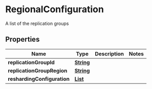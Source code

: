 

# RegionalConfiguration

A list of the replication groups 

## Properties

| Name | Type | Description | Notes |
|------------ | ------------- | ------------- | -------------|
|**replicationGroupId** | [**String**](String.md) |  |  |
|**replicationGroupRegion** | [**String**](String.md) |  |  |
|**reshardingConfiguration** | [**List**](List.md) |  |  |




